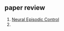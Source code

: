 ## paper review

1. [Neural Episodic Control](https://github.com/jjsong/paper_review/blob/master/papers/Neural_Eepisodic_Control.pdf)
2. 


